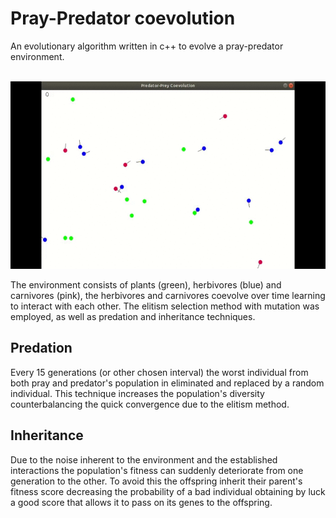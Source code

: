 # Pray-Predator coevolution

An evolutionary algorithm written in c++ to evolve a pray-predator environment.
<br/>
<br/>
<p align="center">
<img src="https://github.com/AliceDeLorenci/pray-predator-coevolution/blob/master/img/evolution.gif?raw=true" height="300">
</p>
The environment consists of plants (green), herbivores (blue) and carnivores (pink), the herbivores and carnivores coevolve over time learning to interact with each other. The elitism selection method with mutation was employed, as well as predation and inheritance techniques.
<br/>

## Predation
Every 15 generations (or other chosen interval) the worst individual from both pray and predator's population in eliminated and replaced by a random individual. This technique increases the population's diversity counterbalancing the quick convergence due to the elitism method.
<br/>

## Inheritance
Due to the noise inherent to the environment and the established interactions the population's fitness can suddenly deteriorate from one generation to the other. To avoid this the offspring inherit their parent's fitness score decreasing the probability of a bad individual obtaining by luck a good score that allows it to pass on its genes to the offspring.

